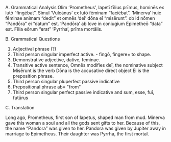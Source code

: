 A. Grammatical Analysis
Olim ‘Prometheus’, Iapetī fīlius prīmus, hominēs ex lutō “fingēbat”. Simul ‘Vulcānus’ ex lutō fēminam “faciēbat”. ‘Minerva’ huic fēminae animam “dedit” et omnēs ‘deī’ dōna eī “misērunt”. ob id nōmen “Pandōra” ei “datum” est. ‘Pandōra’ ab Iove in coniugium Epimetheō “data” est. Fīlia eōrum “erat” ‘Pyrrha’, prīma mortālis.

B. Grammatical Questions
1. Adjectival phrase (?)
2. Third person singular imperfect active.   - fingō, fingere=  to shape.
3. Demonstrative adjective, dative, feminae.
4. Transitive active sentence, 
  Omnēs modifies deī, the nominative subject 
  Misērunt is the verb
  Dōna is the accusative direct object
  Ei is the preposition phrase. 
5. Third person singular pluperfect passive indicative
6. Prepositional phrase ab= "from"
7. Third person singular perfect passive indicative and   sum, esse, fuī, futūrus

C. Translation

Long ago, Prometheus, first son of Iapetus, shaped man from mud. Minerva gave this woman a soul and all the gods sent gifts to her. Because of this, the name “Pandora” was given to her. Pandora was given by Jupiter away in marriage to Epimetheus. Their daughter was Pyrrha, the first mortal.
